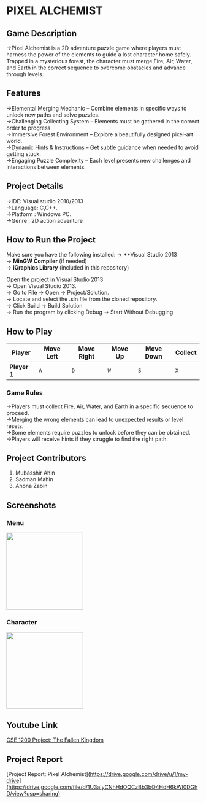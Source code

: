 # PIXEL ALCHEMIST


## Game Description

->Pixel Alchemist is a 2D adventure puzzle game where players must harness the power of the elements to guide a lost character home safely. Trapped in a mysterious forest, the character must merge Fire, Air, Water, and Earth in the correct sequence to overcome obstacles and advance through levels.

## Features
->Elemental Merging Mechanic – Combine elements in specific ways to unlock new paths and solve puzzles.<br/>
->Challenging Collecting System – Elements must be gathered in the correct order to progress.<br/>
->Immersive Forest Environment – Explore a beautifully designed pixel-art world.<br/>
->Dynamic Hints & Instructions – Get subtle guidance when needed to avoid getting stuck.<br/>
->Engaging Puzzle Complexity – Each level presents new challenges and interactions between elements.<br/>


## Project Details
->IDE: Visual studio 2010/2013<br/>
->Language: C,C++.<br/>
->Platform : Windows PC.<br/>
->Genre : 2D action adventure<br/>


## How to Run the Project
Make sure you have the following installed:
-> **Visual Studio 2013<br/>
-> **MinGW Compiler** (if needed)<br/>
-> **iGraphics Library** (included in this repository)<br/>


Open the project in Visual Studio 2013 <br/>
-> Open Visual Studio 2013.<br/>
-> Go to File → Open → Project/Solution.<br/>
-> Locate and select the .sln file from the cloned repository.<br/>
-> Click Build → Build Solution<br/>
-> Run the program by clicking Debug → Start Without Debugging<br/>


## How to Play

| Player       | Move Left | Move Right | Move Up       | Move Down | Collect|
|-------------|----------|-----------|-----------|-------|------|
| **Player 1** | `A`      | `D`       | `W`       | `S`   | `X`  |


### **Game Rules**
->Players must collect Fire, Air, Water, and Earth in a specific sequence to proceed.<br/>
->Merging the wrong elements can lead to unexpected results or level resets.<br/>
->Some elements require puzzles to unlock before they can be obtained.<br/>
->Players will receive hints if they struggle to find the right path.<br/>


## Project Contributors
1. Mubasshir Ahin
2. Sadman Mahin
3. Ahona Zabin


## Screenshots

### **Menu**
<img src="https://github.com/user-attachments/assets/812b978b-b4f9-4cc2-8116-067f85e943bd" width="200" height="200">

### **Character**
<img src="https://github.com/user-attachments/assets/5c8a5fbb-6ebf-48cd-bff0-8235e79d9773" width="200" height="200">

## Youtube Link
[CSE 1200 Project: The Fallen Kingdom](https://www.youtube.com/)

## Project Report
[Project Report: Pixel Alchemist](https://drive.google.com/drive/u/1/my-drive](https://drive.google.com/file/d/1U3aIyCNhHdOQCzBb3bQ4HdH6kWl0DGhD/view?usp=sharing)
